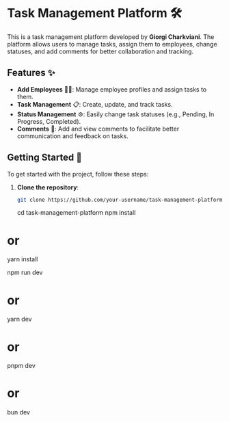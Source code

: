 # Task Management Platform 🛠️

This is a task management platform developed by **Giorgi Charkviani**. The platform allows users to manage tasks, assign them to employees, change statuses, and add comments for better collaboration and tracking.

## Features ✨

- **Add Employees** 🧑‍💼: Manage employee profiles and assign tasks to them.
- **Task Management** 📋: Create, update, and track tasks.
- **Status Management** ⚙️: Easily change task statuses (e.g., Pending, In Progress, Completed).
- **Comments** 💬: Add and view comments to facilitate better communication and feedback on tasks.

## Getting Started 🚀

To get started with the project, follow these steps:

1. **Clone the repository**:

   ```bash
   git clone https://github.com/your-username/task-management-platform.git
   ```

   cd task-management-platform
   npm install

# or

yarn install

npm run dev

# or

yarn dev

# or

pnpm dev

# or

bun dev
